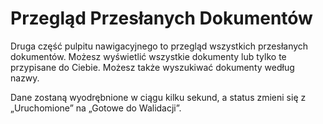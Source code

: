 # Przegląd Przesłanych Dokumentów

Druga część pulpitu nawigacyjnego to przegląd wszystkich przesłanych dokumentów. Możesz wyświetlić wszystkie dokumenty lub tylko te przypisane do Ciebie. Możesz także wyszukiwać dokumenty według nazwy.

Dane zostaną wyodrębnione w ciągu kilku sekund, a status zmieni się z „Uruchomione” na „Gotowe do Walidacji”.
